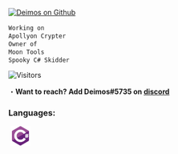 <a href="https://discord.gg/logger" target="_blank"> <img src="https://media.discordapp.net/attachments/953092373464879107/985953361629159494/unknown.png?width=1126&height=600" alt="Deimos on Github"/></a>
```sh-session
Working on 
Apollyon Crypter
Owner of 
Moon Tools
Spooky C# Skidder
```

<img src="https://komarev.com/ghpvc/?username=mxtyx&label=Profile%20views&color=blueviolet&style=flat" alt="Visitors"></a>


・**Want to reach? Add Deimos#5735 on [discord](https://discord.gg/logger)**
</a>


<h3 align="left">Languages:</h3>
<p align="left"><img href="https://www.w3schools.com/cs/" target="_blank" rel="noreferrer"> <img src="https://raw.githubusercontent.com/devicons/devicon/master/icons/csharp/csharp-original.svg" alt="csharp" width="40" height="40"/>

